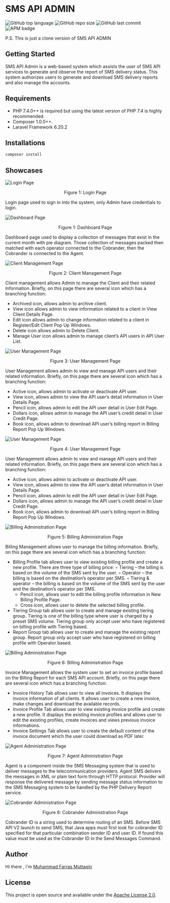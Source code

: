 # SMS API ADMIN

<img alt="GitHub top language" src="https://img.shields.io/github/languages/top/farrasmuttaqin/sms-api-admin-clone">  <img alt="GitHub repo size" src="https://img.shields.io/github/repo-size/farrasmuttaqin/sms-api-admin-clone">  <img alt="GitHub last commit" src="https://img.shields.io/github/last-commit/farrasmuttaqin/sms-api-admin-clone">  <img alt="APM badge" src="https://img.shields.io/badge/license-Apache-blue">

P.S. This is just a clone version of SMS API ADMIN 

## Getting Started
SMS API Admin is a web-based system which assists the user of SMS API services to generate and observe the report of SMS delivery status. This system authorizes users to generate and download SMS delivery reports and also manage the accounts.

## Requirements
* PHP 7.4.0++ is required but using the latest version of PHP 7.4 is highly recommended.
* Composer 1.0.0++.
* Laravel Framework 6.20.2

## Installations
```bash
composer install
```

## Showcases

![Login Page](https://raw.githubusercontent.com/farrasmuttaqin/sms-api-admin-clone/Task-2-Action_to_push_sms_api_admin/screenshoot/login.png)
<p align="center">Figure 1: Login Page</p>

Login page used to sign in into the system, only Admin have credentials to login.

![Dashboard Page](https://raw.githubusercontent.com/farrasmuttaqin/sms-api-admin-clone/Task-2-Action_to_push_sms_api_admin/screenshoot/dashboard.png)
<p align="center">Figure 1: Dashboard Page</p>

Dashboard page used to display a collection of messages that exist in the current month with pie diagram. Those collection of messages packed then matched with each operator connected to the Cobrander, then the Cobrander is connected to the Agent.

![Client Management Page](https://raw.githubusercontent.com/farrasmuttaqin/sms-api-admin-clone/Task-2-Action_to_push_sms_api_admin/screenshoot/client_management.png)
<p align="center">Figure 2: Client Management Page</p>

Client management allows Admin to manage the Client and their related Information. Briefly, on this page there are several icon which has a branching function:
- Archived icon, allows admin to archive client.
- View icon allows admin to view information related to a client in View Client Details Page.
- Edit icon allows admin to change information related to a client in Register/Edit Client Pop Up Windows.
- Delete icon allows admin to Delete Client.
- Manage User icon allows admin to manage client’s API users in API User List.

![User Management Page](https://raw.githubusercontent.com/farrasmuttaqin/sms-api-admin-clone/Task-2-Action_to_push_sms_api_admin/screenshoot/user_management.png)
<p align="center">Figure 3: User Management Page</p>

User Management allows admin to view and manage API users and their related information. Briefly, on this page there are several icon which has a branching function:
- Active icon, allows admin to activate or deactivate API user.
- View icon, allows admin to view the API user’s detail information in User Details Page.
- Pencil icon, allows admin to edit the API user detail in User Edit Page.
- Dollars icon, allows admin to manage the API user’s credit detail in User Credit Page.
- Book icon, allows admin to download API user’s billing report in Billing Report Pop Up Windows.

![User Management Page](https://raw.githubusercontent.com/farrasmuttaqin/sms-api-admin-clone/Task-2-Action_to_push_sms_api_admin/screenshoot/user_management.png)
<p align="center">Figure 4: User Management Page</p>

User Management allows admin to view and manage API users and their related information. Briefly, on this page there are several icon which has a branching function:
- Active icon, allows admin to activate or deactivate API user.
- View icon, allows admin to view the API user’s detail information in User Details Page.
- Pencil icon, allows admin to edit the API user detail in User Edit Page.
- Dollars icon, allows admin to manage the API user’s credit detail in User Credit Page.
- Book icon, allows admin to download API user’s billing report in Billing Report Pop Up Windows.

![Billing Administration Page](https://raw.githubusercontent.com/farrasmuttaqin/sms-api-admin-clone/Task-2-Action_to_push_sms_api_admin/screenshoot/billing_management.png)
<p align="center">Figure 5: Billing Administration Page</p>

Billing Management allows user to manage the billing information. Briefly, on this page there are several icon which has a branching function:
- Billing Profile tab allows user to view existing billing profile and create a new profile.
    There are three type of billing price:
        ◦ Tiering – the billing is based on the volume of the SMS sent by the user.
        ◦ Operator – the billing is based on the destination’s operator per SMS.
        ◦ Tiering & operator – the billing is based on the volume of the SMS sent by the user and the destination’s operator per SMS.
    - Pencil icon, allows user to edit the billing profile information in New Billing Profile Page.
    - Cross icon, allows user to delete the selected billing profile.
- Tiering Group tab allows user to create and manage existing tiering group. Tiering is one of the billing type where user is charged by a preset SMS volume. Tiering group only accept user who have registered on billing profile with Tiering based.
- Report Group tab allows user to create and manage the existing report group. Report group only accept user who have registered on billing profile with Operator based.

![Billing Administration Page](https://raw.githubusercontent.com/farrasmuttaqin/sms-api-admin-clone/Task-2-Action_to_push_sms_api_admin/screenshoot/billing_management.png)
<p align="center">Figure 6: Billing Administration Page</p>

Invoice Management allows the system user to set an invoice profile based on the Billing Report for each SMS API account. Briefly, on this page there are several icon which has a branching function:
- Invoice History Tab allows user to view all invoices. It displays the invoice information of all clients. It allows user to create a new invoice, make changes and download the available records.
- Invoice Profile Tab allows user to view existing invoice profile and create a new profile. It displays the existing invoice profiles and allows user to edit the existing profiles, create invoices and views previous invoice informations.
- Invoice Settings Tab allows user to create the default content of the invoice document which the user could download as PDF later.

![Agent Administration Page](https://raw.githubusercontent.com/farrasmuttaqin/sms-api-admin-clone/Task-2-Action_to_push_sms_api_admin/screenshoot/agent_management.png)
<p align="center">Figure 7: Agent Administration Page</p>

Agent is a component inside the SMS Messaging system that is used to deliver messages to the telecommunication providers. Agent SMS delivers the messages in XML or plain text form through HTTP protocol. Provider will response the delivered message by sending message status information to the SMS Messaging system to be handled by the PHP Delivery Report service.

![Cobrander Administration Page](https://raw.githubusercontent.com/farrasmuttaqin/sms-api-admin-clone/Task-2-Action_to_push_sms_api_admin/screenshoot/cobrander_management.png)
<p align="center">Figure 8: Cobrander Administration Page</p>

Cobrander ID is a string used to determine routing of an SMS. Before SMS API V2 launch to send SMS, that Java apps must first look for cobrander ID specified for that particular combination sender ID and user ID. If found this value must be used as the Cobrander ID in the Send Messages Command.

## Author
Hi there , i'm <a href="https://github.com/farrasmuttaqin/"> Muhammad Farras Muttaqin </a>

## License
This project is open source and available under the <a href="https://github.com/farrasmuttaqin/sms-api-admin-clone/blob/main/LICENSE">Apache License 2.0</a>.
